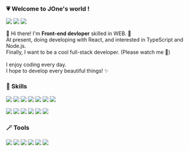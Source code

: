 ### 💗 Welcome to JOne's world !

<p>
  <a href="https://jone-vscode-portfolio.netlify.app"><img src="https://img.shields.io/badge/Portfolio-DD0B78?style=flat-quare&logo=GitHub%20Sponsors&logoColor=white"/></a>
  <a href="mailto:mompapa7@gmail.com"><img src="https://img.shields.io/badge/mompapa7@gmail.com-EA4335?style=flat-square&logo=Gmail&logoColor=white"/></a>
  <a href="https://bit.ly/notion-jone"><img src="https://img.shields.io/badge/Notion-000000?style=flat-square&logo=Notion&logoColor=white"/></a>
</p>

<p>
  👋 Hi there! I'm <b>Front-end devloper</b> skilled in WEB. 🚀<br />
  At present, doing developing with React, and interested in TypeScript and Node.js.<br />
  Finally, I want to be a cool full-stack developer. (Please watch me 💖)<br /><br />
  I enjoy coding every day.<br/>
  I hope to develop every beautiful things! ✨<br/>
</p>

### 🚀 Skills
<p>
  <img src="https://img.shields.io/badge/HTML-E34F26?style=flat-square&logo=HTML5&logoColor=white"/>
  <img src="https://img.shields.io/badge/CSS-1572B6?style=flat-square&logo=CSS3&logoColor=white"/>
  <img src="https://img.shields.io/badge/JavaScript-F7DF1E?style=flat-square&logo=JavaScript&logoColor=white"/>
  <img src="https://img.shields.io/badge/TypeScript-3178C6?style=flat-square&logo=TypeScript&logoColor=white"/>
  <img src="https://img.shields.io/badge/jQuery-0769AD?style=flat-square&logo=jQuery&logoColor=white"/>
  <img src="https://img.shields.io/badge/React-61DAFB?style=flat-square&logo=React&logoColor=black"/>
  <img src="https://img.shields.io/badge/Node.js-339933?style=flat-square&logo=Node.js&logoColor=white"/>
</p>
<p>
  <img src="https://img.shields.io/badge/Bootstrap-7952B3?style=flat-square&logo=Bootstrap&logoColor=white"/>
  <img src="https://img.shields.io/badge/SCSS-CC6699?style=flat-square&logo=Sass&logoColor=white"/>
  <img src="https://img.shields.io/badge/PostCSS-DD3A0A?style=flat-square&logo=PostCSS&logoColor=white"/>
  <img src="https://img.shields.io/badge/Tailwind-06B6D4?style=flat-square&logo=TailwindCSS&logoColor=white"/>
  <img src="https://img.shields.io/badge/Redux Toolkit-764ABC?style=flat-square&logo=Redux&logoColor=white"/>
  <img src="https://img.shields.io/badge/Firebase-FFCA28?style=flat-square&logo=Firebase&logoColor=white"/>
</p>

### 🪄 Tools
<p>
  <img src="https://img.shields.io/badge/Visual Studio Code-007ACC?style=flat-square&logo=VisualStudioCode&logoColor=white"/>
  <img src="https://img.shields.io/badge/Git-F05032?style=flat-square&logo=Git&logoColor=white"/>
  <img src="https://img.shields.io/badge/Github-181717?style=flat-square&logo=Github&logoColor=white"/>
  <img src="https://img.shields.io/badge/Netlify-00C7B7?style=flat-square&logo=Netlify&logoColor=white"/>
  <img src="https://img.shields.io/badge/Postman-FF6C37?style=flat-square&logo=Postman&logoColor=white"/>
  <img src="https://img.shields.io/badge/Figma-F24E1E?style=flat-square&logo=Figma&logoColor=white"/>
</p>
